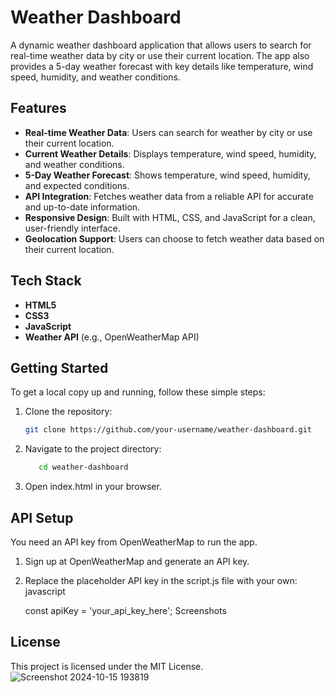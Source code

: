 # Weather Dashboard
A dynamic weather dashboard application that allows users to search for real-time weather data by city or use their current location. The app also provides a 5-day weather forecast with key details like temperature, wind speed, humidity, and weather conditions.

## Features

- **Real-time Weather Data**: Users can search for weather by city or use their current location.
- **Current Weather Details**: Displays temperature, wind speed, humidity, and weather conditions.
- **5-Day Weather Forecast**: Shows temperature, wind speed, humidity, and expected conditions.
- **API Integration**: Fetches weather data from a reliable API for accurate and up-to-date information.
- **Responsive Design**: Built with HTML, CSS, and JavaScript for a clean, user-friendly interface.
- **Geolocation Support**: Users can choose to fetch weather data based on their current location.

## Tech Stack

- **HTML5**
- **CSS3**
- **JavaScript**
- **Weather API** (e.g., OpenWeatherMap API)

## Getting Started

To get a local copy up and running, follow these simple steps:

1. Clone the repository:
   ```bash
   git clone https://github.com/your-username/weather-dashboard.git
2. Navigate to the project directory:
   ```bash
      cd weather-dashboard

3. Open index.html in your browser.

## API Setup
You need an API key from OpenWeatherMap to run the app.

1. Sign up at OpenWeatherMap and generate an API key.
2. Replace the placeholder API key in the script.js file with your own:
   javascript
   
   const apiKey = 'your_api_key_here';
   Screenshots

## License
This project is licensed under the MIT License.![Screenshot 2024-10-15 193819](https://github.com/user-attachments/assets/adf9ae59-e2c8-4721-9ce6-4f458f9c4f4e)
